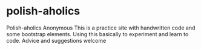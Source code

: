 # polish-aholics
Polish-aholics Anonymous
This is a practice site with handwritten code and some bootstrap elements.  Using this basically to experiment and learn to code. 
Advice and suggestions welcome
